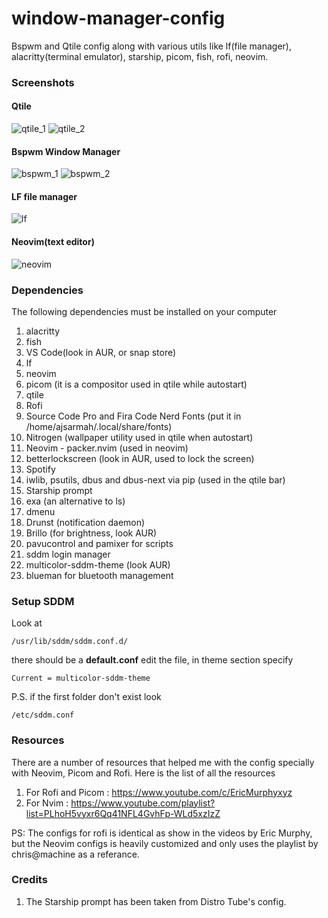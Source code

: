 # window-manager-config
Bspwm and Qtile config along with various utils like lf(file manager), alacritty(terminal emulator), starship, picom, fish, rofi, neovim.


### Screenshots

#### Qtile
![qtile_1](https://user-images.githubusercontent.com/99042379/214271273-9d1f4cc5-9c9e-4ca6-bf83-6c990fef5422.png)
![qtile_2](https://user-images.githubusercontent.com/99042379/214569350-1aeec7d3-64e7-475d-98bf-49e08cdf4f8a.png)

#### Bspwm Window Manager
![bspwm_1](https://user-images.githubusercontent.com/99042379/214271390-4dfdc9cf-9332-4b80-8be1-39ce165d726e.png)
![bspwm_2](https://user-images.githubusercontent.com/99042379/214271437-54eb39fb-7dc9-460f-8784-f9a85a881b01.png)

#### LF file manager
![lf](https://user-images.githubusercontent.com/99042379/214271464-965e5464-3d1b-481c-a7ed-c9002c2cf7fc.png)

#### Neovim(text editor)
![neovim](https://user-images.githubusercontent.com/99042379/214271588-fbf93aef-4c54-4af8-b5f2-32e4bc72c6df.png)


### Dependencies
The following dependencies must be installed on your computer
1. alacritty
2. fish
3. VS Code(look in AUR, or snap store) 
4. lf
5. neovim
6. picom (it is a compositor used in qtile while autostart)
7. qtile
8. Rofi
9. Source Code Pro and Fira Code Nerd Fonts (put it in /home/ajsarmah/.local/share/fonts)
10. Nitrogen (wallpaper utility used in qtile when autostart)
11. Neovim - packer.nvim (used in neovim)
12. betterlockscreen (look in AUR, used to lock the screen)
13. Spotify 
14. iwlib, psutils, dbus and dbus-next via pip (used in the qtile bar)
15. Starship prompt
16. exa (an alternative to ls)
17. dmenu
18. Drunst (notification daemon)
19. Brillo (for brightness, look AUR)
20. pavucontrol and pamixer for scripts
21. sddm login manager
22. multicolor-sddm-theme (look AUR)
23. blueman for bluetooth management


### Setup SDDM
Look at
```
/usr/lib/sddm/sddm.conf.d/
```

there should be a **default.conf** edit the file, in theme section specify

```
Current = multicolor-sddm-theme
```

P.S. if the first folder don't exist look 

```
/etc/sddm.conf
```


### Resources
There are a number of resources that helped me with the config specially with Neovim, Picom and Rofi. Here is the list of all the resources 
1. For Rofi and Picom : https://www.youtube.com/c/EricMurphyxyz
2. For Nvim : https://www.youtube.com/playlist?list=PLhoH5vyxr6Qq41NFL4GvhFp-WLd5xzIzZ

PS: The configs for rofi is identical as show in the videos by Eric Murphy, but the Neovim configs is heavily customized and only uses the playlist by chris@machine as a referance.


### Credits
1. The Starship prompt has been taken from Distro Tube's config.
